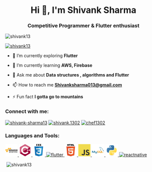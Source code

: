 <h1 align="center">Hi 👋, I'm Shivank Sharma</h1>
<h3 align="center">Competitive Programmer & Flutter enthusiast</h3>

<p align="left"> <img src="https://komarev.com/ghpvc/?username=shivank13&label=Profile%20views&color=0e75b6&style=flat" alt="shivank13" /> </p>

<p align="left"> <a href="https://github.com/ryo-ma/github-profile-trophy"><img src="https://github-profile-trophy.vercel.app/?username=shivank13" alt="shivank13" /></a> </p>

- 🔭 I’m currently exploring **Flutter**

- 🌱 I’m currently learning **AWS, Firebase**

- 💬 Ask me about **Data structures , algorithms and Flutter**

- 📫 How to reach me **Shivanksharma013@gmail.com**

- ⚡ Fun fact **I gotta go to mountains**

<h3 align="left">Connect with me:</h3>
<p align="left">
<a href="https://linkedin.com/in/shivank-sharma13" target="blank"><img align="center" src="https://raw.githubusercontent.com/rahuldkjain/github-profile-readme-generator/master/src/images/icons/Social/linked-in-alt.svg" alt="shivank-sharma13" height="30" width="40" /></a>
<a href="https://instagram.com/shivank.1302" target="blank"><img align="center" src="https://raw.githubusercontent.com/rahuldkjain/github-profile-readme-generator/master/src/images/icons/Social/instagram.svg" alt="shivank.1302" height="30" width="40" /></a>
<a href="https://www.codechef.com/users/chef1302" target="blank"><img align="center" src="https://cdn.jsdelivr.net/npm/simple-icons@3.1.0/icons/codechef.svg" alt="chef1302" height="30" width="40" /></a>
</p>

<h3 align="left">Languages and Tools:</h3>
<p align="left"> <a href="https://aws.amazon.com" target="_blank"> <img src="https://raw.githubusercontent.com/devicons/devicon/master/icons/amazonwebservices/amazonwebservices-original-wordmark.svg" alt="aws" width="40" height="40"/> </a> <a href="https://www.w3schools.com/cpp/" target="_blank"> <img src="https://raw.githubusercontent.com/devicons/devicon/master/icons/cplusplus/cplusplus-original.svg" alt="cplusplus" width="40" height="40"/> </a> <a href="https://www.w3schools.com/css/" target="_blank"> <img src="https://raw.githubusercontent.com/devicons/devicon/master/icons/css3/css3-original-wordmark.svg" alt="css3" width="40" height="40"/> </a> <a href="https://flutter.dev" target="_blank"> <img src="https://www.vectorlogo.zone/logos/flutterio/flutterio-icon.svg" alt="flutter" width="40" height="40"/> </a> <a href="https://www.w3.org/html/" target="_blank"> <img src="https://raw.githubusercontent.com/devicons/devicon/master/icons/html5/html5-original-wordmark.svg" alt="html5" width="40" height="40"/> </a> <a href="https://developer.mozilla.org/en-US/docs/Web/JavaScript" target="_blank"> <img src="https://raw.githubusercontent.com/devicons/devicon/master/icons/javascript/javascript-original.svg" alt="javascript" width="40" height="40"/> </a> <a href="https://www.mysql.com/" target="_blank"> <img src="https://raw.githubusercontent.com/devicons/devicon/master/icons/mysql/mysql-original-wordmark.svg" alt="mysql" width="40" height="40"/> </a> <a href="https://www.python.org" target="_blank"> <img src="https://raw.githubusercontent.com/devicons/devicon/master/icons/python/python-original.svg" alt="python" width="40" height="40"/> </a> <a href="https://reactnative.dev/" target="_blank"> <img src="https://reactnative.dev/img/header_logo.svg" alt="reactnative" width="40" height="40"/> </a> </p>

<p>&nbsp;<img align="center" src="https://github-readme-stats.vercel.app/api?username=shivank13&show_icons=true&locale=en" alt="shivank13" /></p>
